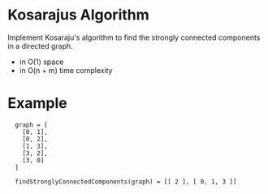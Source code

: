 # Kosarajus Algorithm

Implement Kosaraju's algorithm to find the strongly connected components in a directed graph.

- in O(1) space
- in O(n + m) time complexity

# Example
```
  graph = [
    [0, 1],
    [0, 2],
    [1, 3],
    [3, 2],
    [3, 0]
  ]

  findStronglyConnectedComponents(graph) = [[ 2 ], [ 0, 1, 3 ]]
```